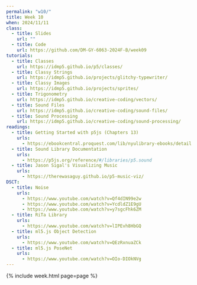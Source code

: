 ```yaml
---
permalink: "w10/"
title: Week 10
when: 2024/11/11
class:
  - title: Slides
    url: ""
  - title: Code
    url: https://github.com/DM-GY-6063-2024F-B/week09
tutorials:
  - title: Classes
    url: https://idmp5.github.io/p5/classes/
  - title: Classy Strings
    url: https://idmp5.github.io/projects/glitchy-typewriter/
  - title: Classy Images
    url: https://idmp5.github.io/projects/sprites/
  - title: Trigonometry
    url: https://idmp5.github.io/creative-coding/vectors/
  - title: Sound Files
    url: https://idmp5.github.io/creative-coding/sound-files/
  - title: Sound Processing
    url: https://idmp5.github.io/creative-coding/sound-processing/
readings:
  - title: Getting Started with p5js (Chapters 13)
    urls:
      - https://ebookcentral.proquest.com/lib/nyulibrary-ebooks/detail.action?docID=4333728
  - title: Sound Library Documentation
    urls:
      - https://p5js.org/reference/#/libraries/p5.sound
  - title: Jason Sigal's Visualizing Music
    urls:
      - https://therewasaguy.github.io/p5-music-viz/
DSCT:
  - title: Noise
    urls:
      - https://www.youtube.com/watch?v=Qf4dIN99e2w
      - https://www.youtube.com/watch?v=YcdldZ1E9gU
      - https://www.youtube.com/watch?v=y7sgcFhk6ZM
  - title: RiTa Library
    urls:
      - https://www.youtube.com/watch?v=lIPEvh8HbGQ
  - title: ml5.js Object Detection
    urls:
      - https://www.youtube.com/watch?v=QEzRxnuaZCk
  - title: ml5.js PoseNet
    urls:
      - https://www.youtube.com/watch?v=OIo-DIOkNVg
---
```

{% include week.html page=page %}
